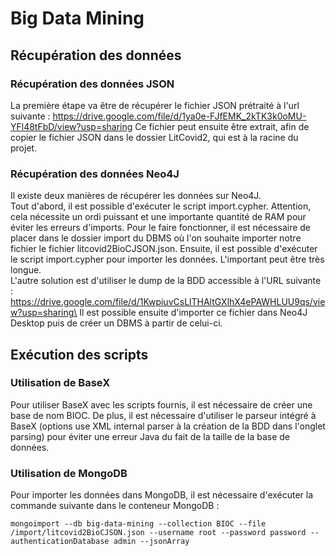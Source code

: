 # Big Data Mining

## Récupération des données

### Récupération des données JSON

La première étape va être de récupérer le fichier JSON prétraité à l'url suivante : https://drive.google.com/file/d/1ya0e-FJfEMK_2kTK3k0oMU-YFl48tFbD/view?usp=sharing
Ce fichier peut ensuite être extrait, afin de copier le fichier JSON dans le dossier LitCovid2, qui est à la racine du projet.

### Récupération des données Neo4J

Il existe deux manières de récupérer les données sur Neo4J.\
Tout d'abord, il est possible d'exécuter le script import.cypher. Attention, cela nécessite un ordi puissant et une importante quantité de RAM pour éviter les erreurs d'imports. Pour le faire fonctionner, il est nécessaire de placer dans le dossier import du DBMS où l'on souhaite importer notre fichier le fichier litcovid2BioCJSON.json. Ensuite, il est possible d'exécuter le script import.cypher pour importer les données. L'important peut être très longue.\
L'autre solution est d'utiliser le dump de la BDD accessible à l'URL suivante : https://drive.google.com/file/d/1KwpiuvCsLlTHAltGXlhX4ePAWHLUU9qs/view?usp=sharing\
Il est possible ensuite d'importer ce fichier dans Neo4J Desktop puis de créer un DBMS à partir de celui-ci.

## Exécution des scripts

### Utilisation de BaseX

Pour utiliser BaseX avec les scripts fournis, il est nécessaire de créer une base de nom BIOC. De plus, il est nécessaire d'utiliser le parseur intégré à BaseX (options use XML internal parser à la création de la BDD dans l'onglet parsing) pour éviter une erreur Java du fait de la taille de la base de données.

### Utilisation de MongoDB

Pour importer les données dans MongoDB, il est nécessaire d'exécuter la commande suivante dans le conteneur MongoDB : 
```
mongoimport --db big-data-mining --collection BIOC --file /import/litcovid2BioCJSON.json --username root --password password --authenticationDatabase admin --jsonArray
```